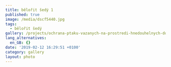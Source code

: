 ```yaml
---
title: bělořit šedý 1
published: true
image: /media/dscf5440.jpg
tags:
  - bělořit šedý
gallery: /projects/ochrana-ptaku-vazanych-na-prostredi-hnedouhelnych-dolu.html
lang_alternatives:
  en_GB: {}
date: '2019-02-12 16:29:51 +0100'
category: gallery
layout: photo
---
```


